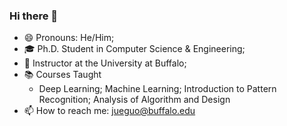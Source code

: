 ### Hi there 👋

<!--
**COD1995/COD1995** is a ✨ _special_ ✨ repository because its `README.md` (this file) appears on your GitHub profile.

Here are some ideas to get you started:
-->
- 😄 Pronouns: He/Him;
- 🎓 Ph.D. Student in Computer Science & Engineering;
- 🏫 Instructor at the University at Buffalo;
- 📚 Courses Taught
  - Deep Learning; Machine Learning; Introduction to Pattern Recognition; Analysis of Algorithm and Design
- 📫 How to reach me: jueguo@buffalo.edu

